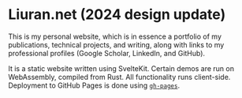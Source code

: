 # Liuran.net (2024 design update)

This is my personal website, which is in essence a portfolio of my publications, technical projects, and writing, along
with links to my professional profiles (Google Scholar, LinkedIn, and GitHub).  

It is a static website written using SvelteKit. Certain demos are run on WebAssembly, compiled from Rust. All
functionality runs client-side. Deployment to GitHub Pages is done using
[`gh-pages`](https://github.com/tschaub/gh-pages).

